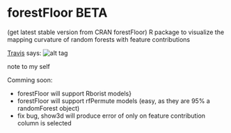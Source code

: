 # forestFloor BETA
(get latest stable version from CRAN forestFloor)
R package to visualize the mapping curvature of random forests with feature contributions 

[Travis](https://travis-ci.org/sorhawell/forestFloor) says: ![alt tag](https://travis-ci.org/sorhawell/forestFloor.svg?branch=master)



note to my self

Comming soon:
- forestFloor will support Rborist models}
- forestFloor will support rfPermute models (easy, as they are 95% a randomForest object)
- fix bug, show3d will produce error of only on feature contribution column is selected
